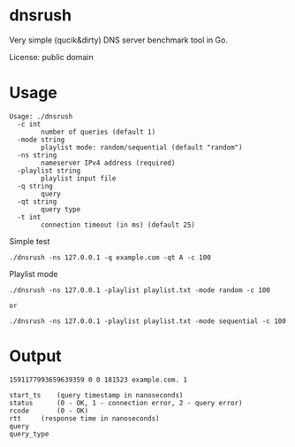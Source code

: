# dnsrush
Very simple (qucik&dirty) DNS server benchmark tool in Go.

License: public domain

# Usage

```
Usage: ./dnsrush
  -c int
        number of queries (default 1)
  -mode string
        playlist mode: random/sequential (default "random")
  -ns string
        nameserver IPv4 address (required)
  -playlist string
        playlist input file
  -q string
        query
  -qt string
        query type
  -t int
        connection timeout (in ms) (default 25)
```


Simple test

```
./dnsrush -ns 127.0.0.1 -q example.com -qt A -c 100
```

Playlist mode
```
./dnsrush -ns 127.0.0.1 -playlist playlist.txt -mode random -c 100

or

./dnsrush -ns 127.0.0.1 -playlist playlist.txt -mode sequential -c 100
```

# Output
```
1591177993659639359 0 0 181523 example.com. 1

start_ts	(query timestamp in nanoseconds)
status 		(0 - OK, 1 - connection error, 2 - query error)
rcode  		(0 - OK)
rtt		(response time in nanoseconds)
query		
query_type
```
